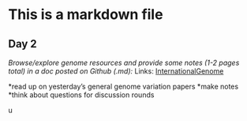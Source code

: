 # This is a markdown file

## Day 2

*Browse/explore genome resources and provide some notes (1-2 pages total) in a doc posted on Github (.md):*
Links:
[InternationalGenome](https://www.internationalgenome.org/)


*read up on yesterday’s general genome variation papers
*make notes
*think about questions for discussion rounds

u
